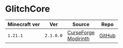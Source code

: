 # GlitchCore

| Minecraft ver | Ver       | Source                                                                                                                 | Repo                                                |
| ------------- | --------- | ---------------------------------------------------------------------------------------------------------------------- | --------------------------------------------------- |
| `1.21.1`      | `2.1.0.0` | [CurseForge](https://www.curseforge.com/minecraft/mc-mods/glitchcore)<br>[Modirinth](https://modrinth.com/mod/glitchcore) | [GitHub](https://github.com/Glitchfiend/GlitchCore) |
